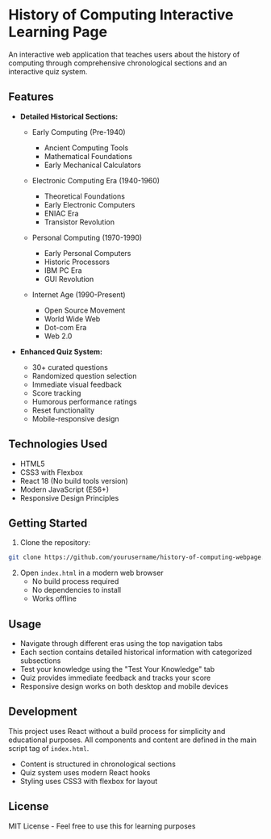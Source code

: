 # History of Computing Interactive Learning Page

An interactive web application that teaches users about the history of computing through comprehensive chronological sections and an interactive quiz system.

## Features

- **Detailed Historical Sections:**
  - Early Computing (Pre-1940)
    - Ancient Computing Tools
    - Mathematical Foundations
    - Early Mechanical Calculators
  
  - Electronic Computing Era (1940-1960)
    - Theoretical Foundations
    - Early Electronic Computers
    - ENIAC Era
    - Transistor Revolution
  
  - Personal Computing (1970-1990)
    - Early Personal Computers
    - Historic Processors
    - IBM PC Era
    - GUI Revolution
  
  - Internet Age (1990-Present)
    - Open Source Movement
    - World Wide Web
    - Dot-com Era
    - Web 2.0

- **Enhanced Quiz System:**
  - 30+ curated questions
  - Randomized question selection
  - Immediate visual feedback
  - Score tracking
  - Humorous performance ratings
  - Reset functionality
  - Mobile-responsive design

## Technologies Used

- HTML5
- CSS3 with Flexbox
- React 18 (No build tools version)
- Modern JavaScript (ES6+)
- Responsive Design Principles

## Getting Started

1. Clone the repository:
```bash
git clone https://github.com/yourusername/history-of-computing-webpage.git
```

2. Open `index.html` in a modern web browser
   - No build process required
   - No dependencies to install
   - Works offline

## Usage

- Navigate through different eras using the top navigation tabs
- Each section contains detailed historical information with categorized subsections
- Test your knowledge using the "Test Your Knowledge" tab
- Quiz provides immediate feedback and tracks your score
- Responsive design works on both desktop and mobile devices

## Development

This project uses React without a build process for simplicity and educational purposes. All components and content are defined in the main script tag of `index.html`.

- Content is structured in chronological sections
- Quiz system uses modern React hooks
- Styling uses CSS3 with flexbox for layout

## License

MIT License - Feel free to use this for learning purposes
